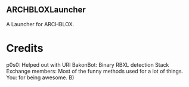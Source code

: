 ## ARCHBLOXLauncher
A Launcher for ARCHBLOX.

# Credits
p0s0: Helped out with URI
BakonBot: Binary RBXL detection
Stack Exchange members: Most of the funny methods used for a lot of things.
You: for being awesome. B)